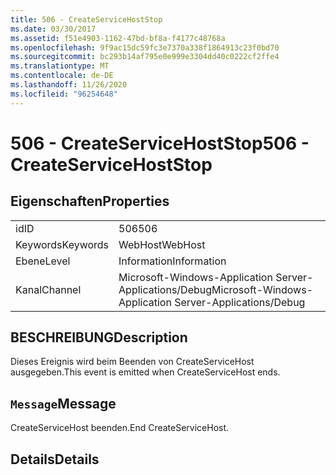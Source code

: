 ```yaml
---
title: 506 - CreateServiceHostStop
ms.date: 03/30/2017
ms.assetid: f51e4903-1162-47bd-bf8a-f4177c48768a
ms.openlocfilehash: 9f9ac15dc59fc3e7370a338f1864913c23f0bd70
ms.sourcegitcommit: bc293b14af795e0e999e3304dd40c0222cf2ffe4
ms.translationtype: MT
ms.contentlocale: de-DE
ms.lasthandoff: 11/26/2020
ms.locfileid: "96254648"
---
```

# <a name="506---createservicehoststop"></a><span data-ttu-id="65649-102">506 - CreateServiceHostStop</span><span class="sxs-lookup"><span data-stu-id="65649-102">506 - CreateServiceHostStop</span></span>

## <a name="properties"></a><span data-ttu-id="65649-103">Eigenschaften</span><span class="sxs-lookup"><span data-stu-id="65649-103">Properties</span></span>  
  
|||  
|-|-|  
|<span data-ttu-id="65649-104">id</span><span class="sxs-lookup"><span data-stu-id="65649-104">ID</span></span>|<span data-ttu-id="65649-105">506</span><span class="sxs-lookup"><span data-stu-id="65649-105">506</span></span>|  
|<span data-ttu-id="65649-106">Keywords</span><span class="sxs-lookup"><span data-stu-id="65649-106">Keywords</span></span>|<span data-ttu-id="65649-107">WebHost</span><span class="sxs-lookup"><span data-stu-id="65649-107">WebHost</span></span>|  
|<span data-ttu-id="65649-108">Ebene</span><span class="sxs-lookup"><span data-stu-id="65649-108">Level</span></span>|<span data-ttu-id="65649-109">Information</span><span class="sxs-lookup"><span data-stu-id="65649-109">Information</span></span>|  
|<span data-ttu-id="65649-110">Kanal</span><span class="sxs-lookup"><span data-stu-id="65649-110">Channel</span></span>|<span data-ttu-id="65649-111">Microsoft-Windows-Application Server-Applications/Debug</span><span class="sxs-lookup"><span data-stu-id="65649-111">Microsoft-Windows-Application Server-Applications/Debug</span></span>|  
  
## <a name="description"></a><span data-ttu-id="65649-112">BESCHREIBUNG</span><span class="sxs-lookup"><span data-stu-id="65649-112">Description</span></span>  

 <span data-ttu-id="65649-113">Dieses Ereignis wird beim Beenden von CreateServiceHost ausgegeben.</span><span class="sxs-lookup"><span data-stu-id="65649-113">This event is emitted when CreateServiceHost ends.</span></span>  
  
## <a name="message"></a><span data-ttu-id="65649-114">`Message`</span><span class="sxs-lookup"><span data-stu-id="65649-114">Message</span></span>  

 <span data-ttu-id="65649-115">CreateServiceHost beenden.</span><span class="sxs-lookup"><span data-stu-id="65649-115">End CreateServiceHost.</span></span>  
  
## <a name="details"></a><span data-ttu-id="65649-116">Details</span><span class="sxs-lookup"><span data-stu-id="65649-116">Details</span></span>
